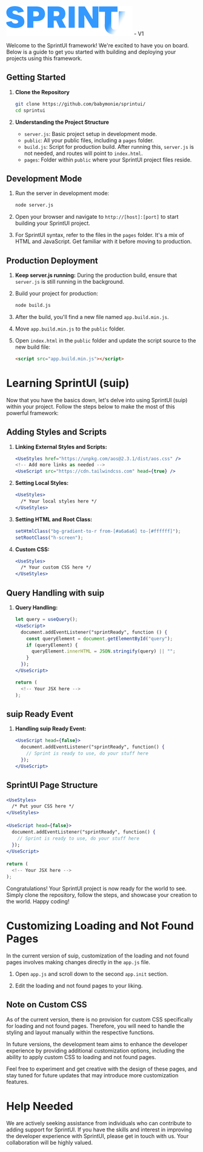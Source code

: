 ![Sprint UI Logo](https://raw.githubusercontent.com/babymonie/sprintui/main/logo.png) - V1

Welcome to the SprintUI framework! We're excited to have you on board. Below is a guide to get you started with building and deploying your projects using this framework.

## Getting Started

1. **Clone the Repository**
   ```bash
   git clone https://github.com/babymonie/sprintui/
   cd sprintui
   ```

2. **Understanding the Project Structure**
   - `server.js`: Basic project setup in development mode.
   - `public`: All your public files, including a `pages` folder.
   - `build.js`: Script for production build. After running this, `server.js` is not needed, and routes will point to `index.html`.
   - `pages`: Folder within `public` where your SprintUI project files reside.

## Development Mode

1. Run the server in development mode:
   ```bash
   node server.js
   ```

2. Open your browser and navigate to `http://[host]:[port]` to start building your SprintUI project.

3. For SprintUI syntax, refer to the files in the `pages` folder. It's a mix of HTML and JavaScript. Get familiar with it before moving to production.

## Production Deployment

1. **Keep server.js running:**
   During the production build, ensure that `server.js` is still running in the background.

2. Build your project for production:
   ```bash
   node build.js
   ```

3. After the build, you'll find a new file named `app.build.min.js`.

4. Move `app.build.min.js` to the `public` folder.

5. Open `index.html` in the `public` folder and update the script source to the new build file:
   ```html
   <script src="app.build.min.js"></script>
   ```

# Learning SprintUI (suip)

Now that you have the basics down, let's delve into using SprintUI (suip) within your project. Follow the steps below to make the most of this powerful framework:

## Adding Styles and Scripts

1. **Linking External Styles and Scripts:**
   ```jsx
   <UseStyles href="https://unpkg.com/aos@2.3.1/dist/aos.css" />
   <!-- Add more links as needed -->
   <UseScript src="https://cdn.tailwindcss.com" head={true} />
   ```

2. **Setting Local Styles:**
   ```jsx
   <UseStyles>
     /* Your local styles here */
   </UseStyles>
   ```

3. **Setting HTML and Root Class:**
   ```jsx
   setHtmlClass("bg-gradient-to-r from-[#a6a6a6] to-[#ffffff]");
   setRootClass("h-screen");
   ```

4. **Custom CSS:**
   ```jsx
   <UseStyles>
     /* Your custom CSS here */
   </UseStyles>
   ```

## Query Handling with suip

1. **Query Handling:**
   ```jsx
   let query = useQuery();
   <UseScript>
     document.addEventListener("sprintReady", function () {
       const queryElement = document.getElementById("query");
       if (queryElement) {
         queryElement.innerHTML = JSON.stringify(query) || "";
       }
     });
   </UseScript>
   ```

   ```jsx
   return (
     <!-- Your JSX here -->
   );
   ```

## suip Ready Event

1. **Handling suip Ready Event:**
   ```jsx
   <UseScript head={false}>
     document.addEventListener("sprintReady", function() {
       // Sprint is ready to use, do your stuff here
     });
   </UseScript>
   ```

## SprintUI Page Structure

```jsx
<UseStyles>
  /* Put your CSS here */
</UseStyles>

<UseScript head={false}>
  document.addEventListener("sprintReady", function() {
    // Sprint is ready to use, do your stuff here
  });
</UseScript>

return (
  <!-- Your JSX here -->
);
```

Congratulations! Your SprintUI project is now ready for the world to see. Simply clone the repository, follow the steps, and showcase your creation to the world. Happy coding!

# Customizing Loading and Not Found Pages

In the current version of suip, customization of the loading and not found pages involves making changes directly in the `app.js` file.

1. Open `app.js` and scroll down to the second `app.init` section.

2. Edit the loading and not found pages to your liking.

## Note on Custom CSS

As of the current version, there is no provision for custom CSS specifically for loading and not found pages. Therefore, you will need to handle the styling and layout manually within the respective functions.

In future versions, the development team aims to enhance the developer experience by providing additional customization options, including the ability to apply custom CSS to loading and not found pages.

Feel free to experiment and get creative with the design of these pages, and stay tuned for future updates that may introduce more customization features.

# Help Needed

We are actively seeking assistance from individuals who can contribute to adding support for SprintUI. If you have the skills and interest in improving the developer experience with SprintUI, please get in touch with us. Your collaboration will be highly valued.

